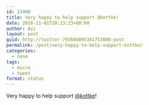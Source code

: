 ```yaml
---
id: 13406
title: Very happy to help support @kottke!
date: 2016-11-01T20:13:23+00:00
author: Avi
layout: post
guid: http://twitter-793606895361753088-post
permalink: /post/very-happy-to-help-support-kottke/
categories:
  - none
tags:
  - micro
  - tweet
format: status
---
```

Very happy to help support [@kottke](http://twitter.com/kottke)!